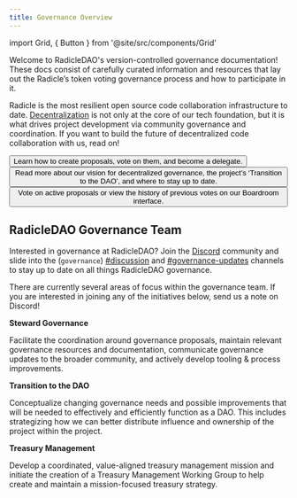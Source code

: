 ```yaml
---
title: Governance Overview
---
```


import Grid, { Button } from '@site/src/components/Grid'

Welcome to RadicleDAO's version-controlled governance documentation! These docs consist of carefully curated information
and resources that lay out the Radicle’s token voting governance process and how to participate in it.

Radicle is the most resilient open source code collaboration infrastructure to
date. [Decentralization](https://radicle.community/t/the-path-to-increasing-decentralization-within-radicle/2417) is not
only at the core of our tech foundation, but it is what drives project development via community governance and
coordination. If you want to build the future of decentralized code collaboration with us, read on!

<Grid>
  <Button
    style={{gridColumn: '1 / span 12'}}
    href="/governance/get-started"
    title="Get Started"
  >
    Learn how to create proposals, vote on them, and become a delegate.
  </Button>
  <Button
    style={{gridColumn: '1 / span 12'}}
    href="/governance/transition-dao"
    title="Learn about the RadicleDAO"
  >
    Read more about our vision for decentralized governance, the project’s ‘Transition to the DAO’, and where to stay up to date.
  </Button>
  <Button
    style={{gridColumn: '1 / span 12'}}
    href="https://boardroom.io/radicle/"
    title="View the RadicleDAO Governance Portal"
  >
    Vote on active proposals or view the history of previous votes on our Boardroom interface.
  </Button>
</Grid>

## RadicleDAO Governance Team

Interested in governance at RadicleDAO? Join the [Discord](https://discord.gg/dZK4TxaU2v) community and slide into the
(`governance`) [#discussion](https://discord.com/channels/841318878125490186/841346086740164659) and
[#governance-updates](https://discord.com/channels/841318878125490186/955793826264514560) channels to stay up to date on
all things RadicleDAO governance.

There are currently several areas of focus within the governance team. If you are interested in joining any of the
initiatives below, send us a note on Discord! 

**Steward Governance**

Facilitate the coordination around governance proposals, maintain relevant governance resources and documentation,
communicate governance updates to the broader community, and actively develop tooling & process improvements.

**Transition to the DAO**

Conceptualize changing governance needs and possible improvements that will be needed to effectively and efficiently
function as a DAO. This includes strategizing how we can better distribute influence and ownership of the project within
the project. 

**Treasury Management**

Develop a coordinated, value-aligned treasury management mission and initiate the creation of a Treasury Management
Working Group to help create and maintain a mission-focused treasury strategy.
